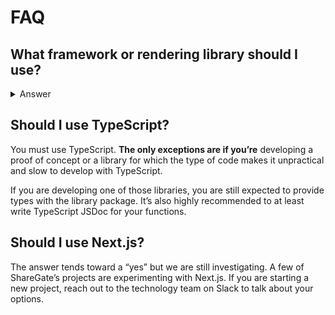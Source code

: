 # FAQ

## What framework or rendering library should I use?

<details>
  <summary>Answer</summary>
  
  All applications must use React as a rendering library. Feel free to use any other **libraries or framework to enhance React capabilities**.

  Our most popular bundle right now is Create React App + React Router but we are actively exploring Next.js so you should consider it.
 
  * Allo
  * Eric
  * De Careful 
  
</details>

## Should I use TypeScript?

You must use TypeScript. **The only exceptions are if you’re** developing a proof of concept or a library for which the type of code makes it unpractical and slow to develop with TypeScript. 

If you are developing one of those libraries, you are still expected to provide types with the library package. It’s also highly recommended to at least write TypeScript JSDoc for your functions.

## Should I use Next.js?

The answer tends toward a “yes” but we are still investigating. A few of ShareGate’s projects are experimenting with Next.js. If you are starting a new project, reach out to the technology team on Slack to talk about your options.
